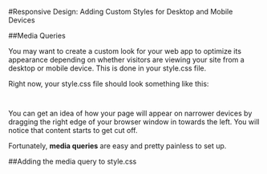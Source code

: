 #Responsive Design: Adding Custom Styles for Desktop and Mobile Devices

##Media Queries

You may want to create a custom look for your web app to optimize its appearance depending on whether visitors are viewing your site from a desktop or mobile device. This is done in your style.css file. 

Right now, your style.css file should look something like this:

```


```

You can get an idea of how your page will appear on narrower devices by dragging the right edge of your browser window in towards the left. You will notice that content starts to get cut off. 

Fortunately, **media queries** are easy and pretty painless to set up. 

##Adding the media query to style.css

